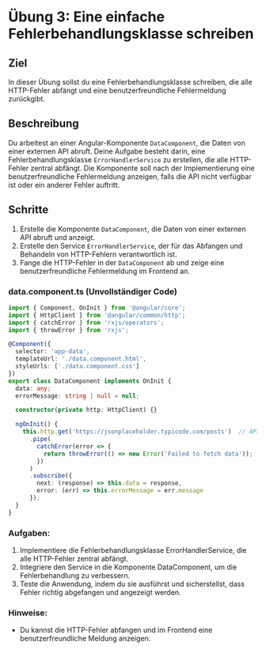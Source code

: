 # Übung 3: Eine einfache Fehlerbehandlungsklasse schreiben

## Ziel
In dieser Übung sollst du eine Fehlerbehandlungsklasse schreiben, die alle HTTP-Fehler abfängt und eine benutzerfreundliche Fehlermeldung zurückgibt.

## Beschreibung
Du arbeitest an einer Angular-Komponente `DataComponent`, die Daten von einer externen API abruft. Deine Aufgabe besteht darin, eine Fehlerbehandlungsklasse `ErrorHandlerService` zu erstellen, die alle HTTP-Fehler zentral abfängt. Die Komponente soll nach der Implementierung eine benutzerfreundliche Fehlermeldung anzeigen, falls die API nicht verfügbar ist oder ein anderer Fehler auftritt.

## Schritte

1. Erstelle die Komponente `DataComponent`, die Daten von einer externen API abruft und anzeigt.
2. Erstelle den Service `ErrorHandlerService`, der für das Abfangen und Behandeln von HTTP-Fehlern verantwortlich ist.
3. Fange die HTTP-Fehler in der `DataComponent` ab und zeige eine benutzerfreundliche Fehlermeldung im Frontend an.

### data.component.ts (Unvollständiger Code)

```typescript
import { Component, OnInit } from '@angular/core';
import { HttpClient } from '@angular/common/http';
import { catchError } from 'rxjs/operators';
import { throwError } from 'rxjs';

@Component({
  selector: 'app-data',
  templateUrl: './data.component.html',
  styleUrls: ['./data.component.css']
})
export class DataComponent implements OnInit {
  data: any;
  errorMessage: string | null = null;

  constructor(private http: HttpClient) {}

  ngOnInit() {
    this.http.get('https://jsonplaceholder.typicode.com/posts')  // API-Endpoint für die Daten
      .pipe(
        catchError(error => {
          return throwError(() => new Error('Failed to fetch data'));
        })
      )
      .subscribe({
        next: (response) => this.data = response,
        error: (err) => this.errorMessage = err.message
      });
  }
}
```

### Aufgaben:
1. Implementiere die Fehlerbehandlungsklasse ErrorHandlerService, die alle HTTP-Fehler zentral abfängt.
2. Integriere den Service in die Komponente DataComponent, um die Fehlerbehandlung zu verbessern.
3. Teste die Anwendung, indem du sie ausführst und sicherstellst, dass Fehler richtig abgefangen und angezeigt werden.

### Hinweise:
- Du kannst die HTTP-Fehler abfangen und im Frontend eine benutzerfreundliche Meldung anzeigen.